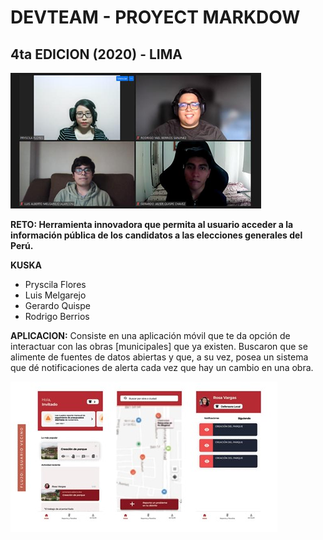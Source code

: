 # DEVTEAM - PROYECT MARKDOW
## 4ta EDICION (2020) - LIMA
![Ganadores de la hackaton](./IMG/cuarta_edicion.png)

**RETO: Herramienta innovadora que permita al usuario acceder a la información pública de los candidatos a las elecciones generales del Perú.**

**KUSKA**
*	Pryscila Flores
*	Luis Melgarejo
*	Gerardo Quispe 
*	Rodrigo Berrios

**APLICACION:** Consiste en una aplicación móvil que te da opción de interactuar con las obras [municipales] que ya existen. Buscaron que se alimente de fuentes de datos abiertas y que, a su vez, posea un sistema que dé notificaciones de alerta cada vez que hay un cambio en una obra.

![Resultado en el mapa](./IMG/mobil2.jpg)